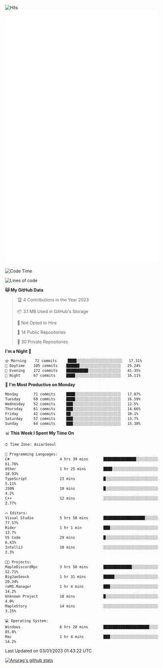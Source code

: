 ![Hits](https://hits.seeyoufarm.com/api/count/incr/badge.svg?url=https%3A%2F%2Fgithub.com%2Fkokose1234&count_bg=%2379C83D&title_bg=%23555555&icon=apple.svg&icon_color=%23E7E7E7&title=hits&edge_flat=false)
<br/>
![Metrics](https://github.com/kokose1234/kokose1234/blob/main/github-metrics.svg)

<!--START_SECTION:waka-->
![Code Time](http://img.shields.io/badge/Code%20Time-734%20hrs%2031%20mins-blue)

![Lines of code](https://img.shields.io/badge/From%20Hello%20World%20I%27ve%20Written-886%20Thousand%20lines%20of%20code-blue)

**🐱 My GitHub Data** 

> 🏆 4 Contributions in the Year 2023
 > 
> 📦 3.1 MB Used in GitHub's Storage 
 > 
> 🚫 Not Opted to Hire
 > 
> 📜 14 Public Repositories 
 > 
> 🔑 30 Private Repositories  
 > 
**I'm a Night 🦉** 

```text
🌞 Morning    72 commits     ████░░░░░░░░░░░░░░░░░░░░░   17.31% 
🌆 Daytime    105 commits    ██████░░░░░░░░░░░░░░░░░░░   25.24% 
🌃 Evening    172 commits    ██████████░░░░░░░░░░░░░░░   41.35% 
🌙 Night      67 commits     ████░░░░░░░░░░░░░░░░░░░░░   16.11%

```
📅 **I'm Most Productive on Monday** 

```text
Monday       71 commits     ████░░░░░░░░░░░░░░░░░░░░░   17.07% 
Tuesday      69 commits     ████░░░░░░░░░░░░░░░░░░░░░   16.59% 
Wednesday    52 commits     ███░░░░░░░░░░░░░░░░░░░░░░   12.5% 
Thursday     61 commits     ███░░░░░░░░░░░░░░░░░░░░░░   14.66% 
Friday       42 commits     ██░░░░░░░░░░░░░░░░░░░░░░░   10.1% 
Saturday     57 commits     ███░░░░░░░░░░░░░░░░░░░░░░   13.7% 
Sunday       64 commits     ███░░░░░░░░░░░░░░░░░░░░░░   15.38%

```


📊 **This Week I Spent My Time On** 

```text
⌚︎ Time Zone: Asia/Seoul

💬 Programming Languages: 
C#                       4 hrs 39 mins       ███████████████░░░░░░░░░░   61.76% 
Other                    1 hr 25 mins        ████░░░░░░░░░░░░░░░░░░░░░   18.93% 
TypeScript               23 mins             █░░░░░░░░░░░░░░░░░░░░░░░░   5.11% 
JSON                     18 mins             █░░░░░░░░░░░░░░░░░░░░░░░░   4.2% 
C++                      12 mins             ░░░░░░░░░░░░░░░░░░░░░░░░░   2.77%

🔥 Editors: 
Visual Studio            5 hrs 50 mins       ███████████████████░░░░░░   77.57% 
Rider                    1 hr 1 min          ███░░░░░░░░░░░░░░░░░░░░░░   13.7% 
VS Code                  29 mins             █░░░░░░░░░░░░░░░░░░░░░░░░   6.43% 
IntelliJ                 10 mins             ░░░░░░░░░░░░░░░░░░░░░░░░░   2.3%

🐱‍💻 Projects: 
MapleDiscordRpc          3 hrs 58 mins       █████████████░░░░░░░░░░░░   52.71% 
BigJaeSeock              1 hr 31 mins        █████░░░░░░░░░░░░░░░░░░░░   20.34% 
reMS.Manager             1 hr 4 mins         ███░░░░░░░░░░░░░░░░░░░░░░   14.2% 
Unknown Project          18 mins             █░░░░░░░░░░░░░░░░░░░░░░░░   4.0% 
MapleStory               14 mins             ░░░░░░░░░░░░░░░░░░░░░░░░░   3.25%

💻 Operating System: 
Windows                  6 hrs 28 mins       █████████████████████░░░░   85.8% 
Mac                      1 hr 4 mins         ███░░░░░░░░░░░░░░░░░░░░░░   14.2%

```


 Last Updated on 03/01/2023 01:43:22 UTC
<!--END_SECTION:waka-->

[![Anurag's github stats](https://github-readme-stats.vercel.app/api?username=kokose1234&theme=dracula)](https://github.com/anuraghazra/github-readme-stats)



	
